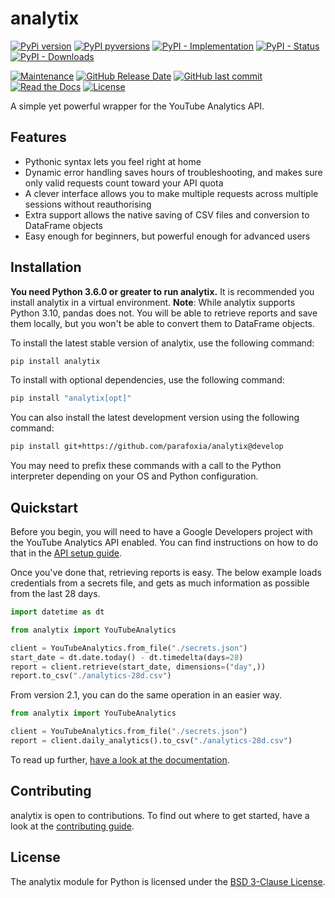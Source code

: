 # analytix

[![PyPi version](https://img.shields.io/pypi/v/analytix.svg)](https://pypi.python.org/pypi/analytix/)
[![PyPI pyversions](https://img.shields.io/pypi/pyversions/analytix.svg)](https://pypi.python.org/pypi/analytix/)
[![PyPI - Implementation](https://img.shields.io/pypi/implementation/analytix)](https://pypi.python.org/pypi/analytix/)
[![PyPI - Status](https://img.shields.io/pypi/status/analytix)](https://pypi.python.org/pypi/analytix/)
[![PyPI - Downloads](https://img.shields.io/pypi/dm/analytix)](https://pypistats.org/packages/analytix)

[![Maintenance](https://img.shields.io/maintenance/yes/2021)](https://github.com/parafoxia/analytix)
[![GitHub Release Date](https://img.shields.io/github/release-date/parafoxia/analytix)](https://github.com/parafoxia/analytix)
[![GitHub last commit](https://img.shields.io/github/last-commit/parafoxia/analytix)](https://github.com/parafoxia/analytix)
[![Read the Docs](https://img.shields.io/readthedocs/analytix)](https://analytix.readthedocs.io/en/latest/index.html)
[![License](https://img.shields.io/github/license/parafoxia/analytix.svg)](https://github.com/parafoxia/analytix/blob/main/LICENSE)

A simple yet powerful wrapper for the YouTube Analytics API.

## Features

- Pythonic syntax lets you feel right at home
- Dynamic error handling saves hours of troubleshooting, and makes sure only valid requests count toward your API quota
- A clever interface allows you to make multiple requests across multiple sessions without reauthorising
- Extra support allows the native saving of CSV files and conversion to DataFrame objects
- Easy enough for beginners, but powerful enough for advanced users

## Installation

**You need Python 3.6.0 or greater to run analytix.** It is recommended you install analytix in a virtual environment. **Note**: While analytix supports Python 3.10, pandas does not. You will be able to retrieve reports and save them locally, but you won't be able to convert them to DataFrame objects.

To install the latest stable version of analytix, use the following command:
```sh
pip install analytix
```

To install with optional dependencies, use the following command:
```sh
pip install "analytix[opt]"
```

You can also install the latest development version using the following command:
```sh
pip install git+https://github.com/parafoxia/analytix@develop
```

You may need to prefix these commands with a call to the Python interpreter depending on your OS and Python configuration.

## Quickstart

Before you begin, you will need to have a Google Developers project with the YouTube Analytics API enabled. You can find instructions on how to do that in the [API setup guide](https://analytix.readthedocs.io/en/latest/refs/yt-analytics-setup.html).

Once you've done that, retrieving reports is easy. The below example loads credentials from a secrets file, and gets as much information as possible from the last 28 days.

```py
import datetime as dt

from analytix import YouTubeAnalytics

client = YouTubeAnalytics.from_file("./secrets.json")
start_date = dt.date.today() - dt.timedelta(days=28)
report = client.retrieve(start_date, dimensions=("day",))
report.to_csv("./analytics-28d.csv")
```

From version 2.1, you can do the same operation in an easier way.

```py
from analytix import YouTubeAnalytics

client = YouTubeAnalytics.from_file("./secrets.json")
report = client.daily_analytics().to_csv("./analytics-28d.csv")
```

To read up further, [have a look at the documentation](https://analytix.readthedocs.io/en/latest/).

## Contributing

analytix is open to contributions. To find out where to get started, have a look at the [contributing guide](https://github.com/parafoxia/analytix/blob/main/CONTRIBUTING.md).

## License

The analytix module for Python is licensed under the [BSD 3-Clause License](https://github.com/parafoxia/analytix/blob/main/LICENSE).
